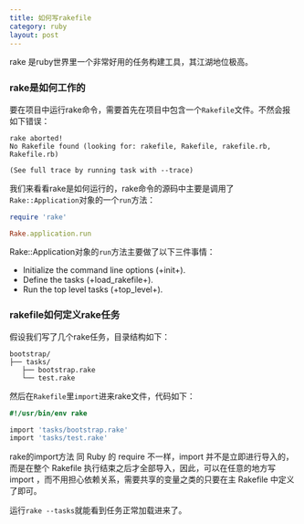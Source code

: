 ```yaml
---
title: 如何写rakefile
category: ruby
layout: post
---
```


rake 是ruby世界里一个非常好用的任务构建工具，其江湖地位极高。

### rake是如何工作的

要在项目中运行rake命令，需要首先在项目中包含一个`Rakefile`文件。不然会报如下错误：

```
rake aborted!
No Rakefile found (looking for: rakefile, Rakefile, rakefile.rb, Rakefile.rb)

(See full trace by running task with --trace)
```

我们来看看rake是如何运行的，rake命令的源码中主要是调用了`Rake::Application`对象的一个`run`方法：

```ruby
require 'rake'

Rake.application.run
```

 Rake::Application对象的`run`方法主要做了以下三件事情：

 - Initialize the command line options (+init+).
 - Define the tasks (+load_rakefile+).
 - Run the top level tasks (+top_level+).

### rakefile如何定义rake任务

假设我们写了几个rake任务，目录结构如下：

```
bootstrap/
├── tasks/
   ├── bootstrap.rake
   └── test.rake
```
然后在`Rakefile`里`import`进来rake文件，代码如下：

```ruby
#!/usr/bin/env rake

import 'tasks/bootstrap.rake'
import 'tasks/test.rake'
```

rake的import方法 同 Ruby 的 require 不一样，import 并不是立即进行导入的，而是在整个 Rakefile 执行结束之后才全部导入，因此，可以在任意的地方写 import ，而不用担心依赖关系，需要共享的变量之类的只要在主 Rakefile 中定义了即可。

运行`rake --tasks`就能看到任务正常加载进来了。
